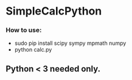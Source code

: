 # SimpleCalcPython

### How to use:
* sudo pip install scipy sympy mpmath numpy
* python calc.py

## Python < 3 needed only.
